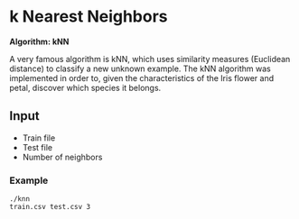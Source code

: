 # k Nearest Neighbors

**Algorithm: kNN**

A very famous algorithm is kNN, which uses similarity measures (Euclidean distance) to classify a new unknown example. 
The kNN algorithm was implemented in order to, given the characteristics of the Iris flower and petal, 
discover which species it belongs.

## Input

* Train file
* Test file
* Number of neighbors

### Example
```
./knn
train.csv test.csv 3
```
